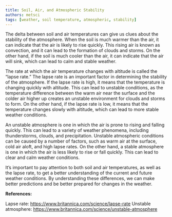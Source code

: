 ```yaml
---
title: Soil, Air, and Atmospheric Stability
authors: metsci
tags: [weather, soil temperature, atmospheric, stability]
---
```


The delta between soil and air temperatures can give us clues about the stability of the atmosphere. When the soil is much warmer than the air, it can indicate that the air is likely to rise quickly. This rising air is known as convection, and it can lead to the formation of clouds and storms. On the other hand, if the soil is much cooler than the air, it can indicate that the air will sink, which can lead to calm and stable weather.
<!-- truncate -->

The rate at which the air temperature changes with altitude is called the “lapse rate.” The lapse rate is an important factor in determining the stability of the atmosphere. If the lapse rate is high, it means that the temperature is changing quickly with altitude. This can lead to unstable conditions, as the temperature difference between the warm air near the surface and the colder air higher up creates an unstable environment for clouds and storms to form. On the other hand, if the lapse rate is low, it means that the temperature changes slowly with altitude, which can lead to more stable weather conditions.

An unstable atmosphere is one in which the air is prone to rising and falling quickly. This can lead to a variety of weather phenomena, including thunderstorms, clouds, and precipitation. Unstable atmospheric conditions can be caused by a number of factors, such as warm air at the surface, cold air aloft, and high lapse rates. On the other hand, a stable atmosphere is one in which the air is less likely to rise or fall quickly. This can lead to clear and calm weather conditions.

It’s important to pay attention to both soil and air temperatures, as well as the lapse rate, to get a better understanding of the current and future weather conditions. By understanding these differences, we can make better predictions and be better prepared for changes in the weather.

**References:**

Lapse rate: https://www.britannica.com/science/lapse-rate
Unstable atmosphere: https://www.britannica.com/science/unstable-atmosphere